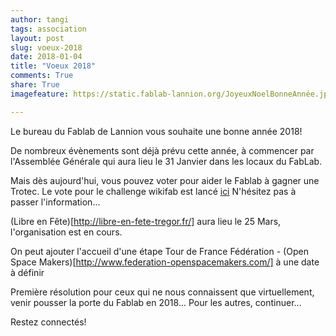 ```yaml
---
author: tangi
tags: association
layout: post
slug: voeux-2018
date: 2018-01-04
title: "Voeux 2018"
comments: True
share: True
imagefeature: https://static.fablab-lannion.org/JoyeuxNoelBonneAnnée.jpg

---
```


Le bureau du Fablab de Lannion vous souhaite une bonne année 2018!

De nombreux évènements sont déjà prévu cette année, à commencer par l'Assemblée Générale qui aura lieu le 31 Janvier dans les locaux du FabLab.

Mais dès aujourd'hui, vous pouvez voter pour aider le Fablab à gagner une Trotec. Le vote pour le challenge wikifab est lancé [ici](http://blog.wikifab.org/challenge-3-decoupe-laser-avec-trotec/)
N'hésitez pas à passer l'information...

(Libre en Fête)[http://libre-en-fete-tregor.fr/] aura lieu le 25 Mars, l'organisation est en cours.

On peut ajouter l'accueil d'une étape Tour de France Fédération - (Open Space Makers)[http://www.federation-openspacemakers.com/] à une date à définir

Première résolution pour ceux qui ne nous connaissent que virtuellement, venir pousser la porte du Fablab en 2018...
Pour les autres, continuer...


Restez connectés!

